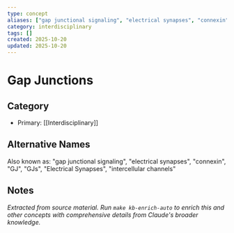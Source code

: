 ```yaml
---
type: concept
aliases: ["gap junctional signaling", "electrical synapses", "connexin", "GJ", "GJs", "Electrical Synapses", "intercellular channels"]
category: interdisciplinary
tags: []
created: 2025-10-20
updated: 2025-10-20
---
```


# Gap Junctions

## Category

- Primary: [[Interdisciplinary]]

## Alternative Names

Also known as: "gap junctional signaling", "electrical synapses", "connexin", "GJ", "GJs", "Electrical Synapses", "intercellular channels"

## Notes

*Extracted from source material. Run `make kb-enrich-auto` to enrich this and other concepts with comprehensive details from Claude's broader knowledge.*
